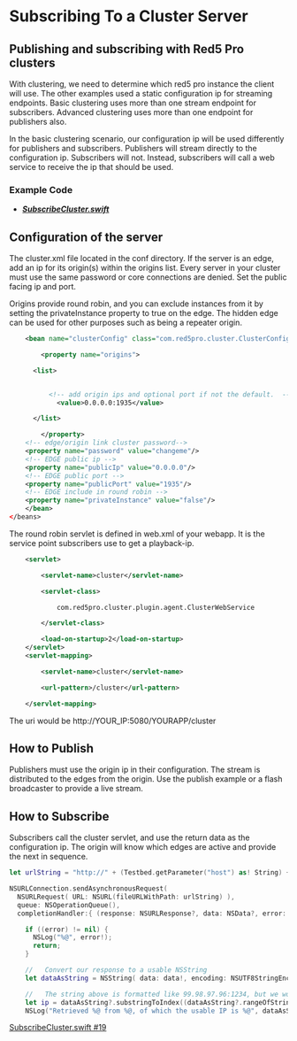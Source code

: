 # Subscribing To a Cluster Server

## Publishing and subscribing with Red5 Pro clusters

With clustering, we need to determine which red5 pro instance the client will use. The other examples used a static configuration ip for streaming endpoints. Basic clustering uses more than one stream endpoint for subscribers. Advanced clustering uses more than one endpoint for publishers also.

In the basic clustering scenario, our configuration ip will be used differently for publishers and subscribers. Publishers will stream directly to the configuration ip. Subscribers will not. Instead, subscribers will call a web service to receive the ip that should be used.

### Example Code

- ***[SubscribeCluster.swift](SubscribeCluster.swift)***

## Configuration of the server

The cluster.xml file located in the conf directory. If the server is an edge, add an ip for its origin(s) within the origins list. Every server in your cluster must use the same password or core connections are denied. Set the public facing ip and port.

Origins provide round robin, and you can exclude instances from it by setting the privateInstance property to true on the edge. The hidden edge can be used for other purposes such as being a repeater origin.

```xml
    <bean name="clusterConfig" class="com.red5pro.cluster.ClusterConfiguration" >

        <property name="origins">

      <list>


          <!-- add origin ips and optional port if not the default.  -->
            <value>0.0.0.0:1935</value>

      </list>

        </property>
    <!-- edge/origin link cluster password-->
    <property name="password" value="changeme"/>
    <!-- EDGE public ip -->
    <property name="publicIp" value="0.0.0.0"/>
    <!-- EDGE public port -->
    <property name="publicPort" value="1935"/>
    <!-- EDGE include in round robin -->
    <property name="privateInstance" value="false"/>
    </bean>
</beans>
```

The round robin servlet is defined in web.xml of your webapp. It is the service point subscribers use to get a playback-ip.

```xml
    <servlet>

        <servlet-name>cluster</servlet-name>

        <servlet-class>

            com.red5pro.cluster.plugin.agent.ClusterWebService

        </servlet-class>

        <load-on-startup>2</load-on-startup>
    </servlet>
    <servlet-mapping>

        <servlet-name>cluster</servlet-name>

        <url-pattern>/cluster</url-pattern>

    </servlet-mapping>
```

The uri would be http://YOUR_IP:5080/YOURAPP/cluster

## How to Publish

Publishers must use the origin ip in their configuration. The stream is distributed to the edges from the origin. Use the publish example or a flash broadcaster to provide a live stream.

## How to Subscribe

Subscribers call the cluster servlet, and use the return data as the configuration ip. The origin will know which edges are active and provide the next in sequence.

```Swift
let urlString = "http://" + (Testbed.getParameter("host") as! String) + ":5080/cluster"

NSURLConnection.sendAsynchronousRequest(
  NSURLRequest( URL: NSURL(fileURLWithPath: urlString) ),
  queue: NSOperationQueue(),
  completionHandler:{ (response: NSURLResponse?, data: NSData?, error: NSError?) -> Void in

    if ((error) != nil) {
      NSLog("%@", error!);
      return;
    }

    //   Convert our response to a usable NSString
    let dataAsString = NSString( data: data!, encoding: NSUTF8StringEncoding)

    //   The string above is formatted like 99.98.97.96:1234, but we won't need the port portion
    let ip = dataAsString?.substringToIndex((dataAsString?.rangeOfString(":").location)!)
    NSLog("Retrieved %@ from %@, of which the usable IP is %@", dataAsString!, urlString, ip!);
```

[SubscribeCluster.swift #19](SubscribeCluster.swift#L19)
